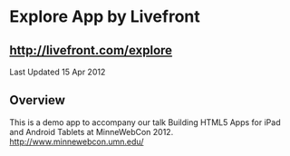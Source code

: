 # Explore App by Livefront
## http://livefront.com/explore

Last Updated 15 Apr 2012

## Overview

This is a demo app to accompany our talk Building HTML5 Apps for iPad and Android
Tablets at MinneWebCon 2012. http://www.minnewebcon.umn.edu/
